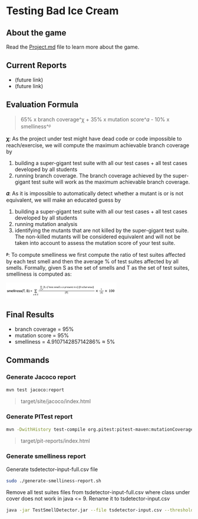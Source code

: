 # Testing Bad Ice Cream

## About the game

Read the [Project.md](docs/Project.md) file to learn more about the game.

## Current Reports

- (future link)
- (future link)

## Evaluation Formula

> 65% x branch coverage^ꭓ + 35% x mutation score^𝛼 - 10% x smelliness^ᵝ

**ꭓ**: As the project under test might have dead code or code impossible to reach/exercise, we will compute the maximum achievable branch coverage by

1. building a super-gigant test suite with all our test cases + all test cases developed by all students
2. running branch coverage. The branch coverage achieved by the super-gigant test suite will work as the maximum achievable branch coverage.

**𝛼**: As it is impossible to automatically detect whether a mutant is or is not equivalent, we will make an educated guess by

1. building a super-gigant test suite with all our test cases + all test cases developed by all students
2. running mutation analysis
3. identifying the mutants that are not killed by the super-gigant test suite. The non-killed mutants will be considered equivalent and will not be taken into account to assess the mutation score of your test suite.

**ᵝ**: To compute smelliness we first compute the ratio of test suites affected by each test smell and then the average % of test suites affected by all smells. Formally, given S as the set of smells and T as the set of test suites, smelliness is computed as:

<img src="docs/resources/smelliness_formula.png" alt="smelliness" width="300"/>

## Final Results

- branch coverage = 95%
- mutation score = 95%
- smelliness = 4.910714285714286% ≈ 5%

## Commands

### Generate Jacoco report

```bash
mvn test jacoco:report
```
>target/site/jacoco/index.html

### Generate PITest report

```bash
mvn -DwithHistory test-compile org.pitest:pitest-maven:mutationCoverage
```
>target/pit-reports/index.html

### Generate smelliness report

Generate tsdetector-input-full.csv file
```bash
sudo ./generate-smelliness-report.sh
```

Remove all test suites files from tsdetector-input-full.csv where class under cover does not work in java <= 9.
Rename it to tsdetector-input.csv

```bash
java -jar TestSmellDetector.jar --file tsdetector-input.csv --thresholds spadini --granularity boolean --output tsdetector-output.csv
```
